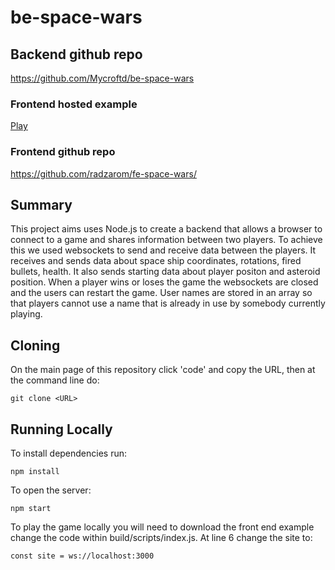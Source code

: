 # be-space-wars

## Backend github repo

https://github.com/Mycroftd/be-space-wars

### Frontend hosted example

[Play](http://spacewarsfront.eu-4.evennode.com/)

### Frontend github repo

https://github.com/radzarom/fe-space-wars/

## Summary
This project aims uses Node.js to create a backend that allows a browser to connect to a game and shares information between two players.  To achieve this we used websockets to send and receive data between the players. It receives and sends data about space ship coordinates, rotations, fired bullets, health. It also sends starting data about player positon and asteroid position.  When a player wins or loses the game the websockets are closed and the users can restart the game.  User names are stored in an array so that players cannot use a name that is already in use by somebody currently playing.

## Cloning
On the main page of this repository click 'code' and copy the URL, then at the command line do:

    git clone <URL>

## Running Locally

To install dependencies run:
    
    npm install

To open the server:

    npm start

To play the game locally you will need to download the front end example change the code within build/scripts/index.js.  At line 6 change the site to:

    const site = ws://localhost:3000